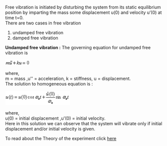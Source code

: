Free vibration is initiated by disturbing the system from its static equilibrium position by imparting the mass some displacement u(0) and velocity u’(0) at time t=0.<br>
There are two cases in free vibration <br>
1. undamped free vibration <br>
2. damped free vibration <br>

**Undamped free vibration :**
The governing equation for undamped free vibration is <br>

<img src="images/equ7.PNG">   <br>

where,<br>
m = mass ,u'' = acceleration, k = stiffness, u = displacement.<br>
The solution to homogeneous equation is :<br>

<img src="images/equ8.PNG"> <br>

where,<br>
u(0) = initial displacement ,u'(0) = initial velocity.<br>
Here in this solution we can observe that the system will vibrate only if initial displacement and/or initial velocity is given.<br>

To read about the Theory of the experiment click [here](docs/2.theory.pdf)
